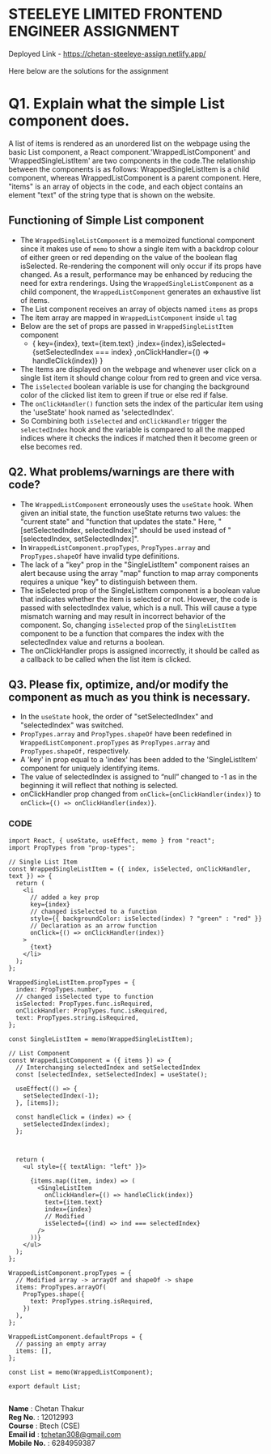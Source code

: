 #  STEELEYE LIMITED FRONTEND ENGINEER ASSIGNMENT
Deployed Link - https://chetan-steeleye-assign.netlify.app/ <br/> <br/>
Here below are the solutions for the assignment

# Q1. Explain what the simple List component does.

A list of items is rendered as an unordered list on the webpage using the basic List component, a React component.'WrappedListComponent' and 'WrappedSingleListItem' are two components in the code.The relationship between the components is as follows: WrappedSingleListItem is a child component, whereas WrappedListComponent is a parent component. Here, "items" is an array of objects in the code, and each object contains an element "text" of the string type that is shown on the website.

## Functioning of Simple List component ##

* The `WrappedSingleListComponent` is a memoized functional component since it makes use of `memo` to show a single item with a backdrop colour of either green or red depending on the value of the boolean flag isSelected.
Re-rendering the component will only occur if its props have changed. As a result, performance may be enhanced by reducing the need for extra renderings. Using the `WrappedSingleListComponent` as a child component, the `WrappedListComponent` generates an exhaustive list of items.
* The List component receives an array of objects named `items` as props 
* The item array are mapped in `WrappedListComponent` inside `ul` tag
* Below are the set of props are passed in `WrappedSingleListItem` component 
    * { key={index}, text={item.text} ,index={index},isSelected={setSelectedIndex === index} ,onClickHandler={() => handleClick(index)} }
* The Items are displayed on the webpage and whenever user click on a single list item it should change colour from red to green and vice versa.
* The `isSelected` boolean variable is use for changing the background color of the clicked list item to green if true or else red if false.
* The `onClickHandler()` function sets the index of the particular item using the 'useState' hook named as 'selectedIndex'.
* So Combining both `isSelected` and `onClickHandler` trigger the `selectedIndex` hook and the  variable is compared to all the mapped indices where it checks the indices if matched then it become green or else becomes red.


## Q2. What problems/warnings are there with code? ##

* The `WrappedListComponent` erroneously uses the `useState` hook. When given an initial state, the function useState returns two values: the "current state" and "function that updates the state." Here, "[setSelectedIndex, selectedIndex]" should be used instead of "[selectedIndex, setSelectedIndex]".
* In `WrappedListComponent.propTypes`, `PropTypes.array` and `PropTypes.shapeOf` have invalid type definitions.
* The lack of a "key" prop in the "SingleListItem" component raises an alert because using the array "map" function to map array components requires a unique "key" to distinguish between them.
* The isSelected prop of the SingleListItem component is a boolean value that indicates whether the item is selected or not. However, the code is passed with  selectedIndex value, which is a  null. This will cause a type mismatch warning and may result in incorrect behavior of the component. So, changing `isSelected` prop of the `SingleListItem` component to be a function that compares the index with the selectedIndex value and returns a boolean.
* The onClickHandler props is assigned incorrectly, it should be called as a callback to be called when the list item is clicked.

## Q3. Please fix, optimize, and/or modify the component as much as you think is necessary. ##

* In the `useState` hook, the order of "setSelectedIndex" and "selectedIndex" was switched.
* `PropTypes.array` and `PropTypes.shapeOf` have been redefined in `WrappedListComponent.propTypes` as `PropTypes.array` and `PropTypes.shapeOf,` respectively.
* A 'key' in prop equal to a 'index' has been added to the 'SingleListItem' component for uniquely identifying items.
* The value of selectedIndex is assigned to “null” changed to -1 as in the beginning it will reflect that nothing is selected.
* onClickHandler prop changed from `onClick={onClickHandler(index)}` to  `onClick={() => onClickHandler(index)}`.

### CODE ###

```
import React, { useState, useEffect, memo } from "react";
import PropTypes from "prop-types";

// Single List Item
const WrappedSingleListItem = ({ index, isSelected, onClickHandler, text }) => {
  return (
    <li
      // added a key prop
      key={index}
      // changed isSelected to a function
      style={{ backgroundColor: isSelected(index) ? "green" : "red" }}
      // Declaration as an arrow function 
      onClick={() => onClickHandler(index)}
    >
      {text}
    </li>
  );
};

WrappedSingleListItem.propTypes = {
  index: PropTypes.number,
  // changed isSelected type to function
  isSelected: PropTypes.func.isRequired,
  onClickHandler: PropTypes.func.isRequired,
  text: PropTypes.string.isRequired,
};

const SingleListItem = memo(WrappedSingleListItem);

// List Component
const WrappedListComponent = ({ items }) => {
  // Interchanging selectedIndex and setSelectedIndex 
  const [selectedIndex, setSelectedIndex] = useState();

  useEffect(() => {
    setSelectedIndex(-1);
  }, [items]);

  const handleClick = (index) => {
    setSelectedIndex(index);
  };



  return (
    <ul style={{ textAlign: "left" }}>

      {items.map((item, index) => (
        <SingleListItem
          onClickHandler={() => handleClick(index)}
          text={item.text}
          index={index}
          // Modified
          isSelected={(ind) => ind === selectedIndex}
        />
      ))}
    </ul>
  );
};

WrappedListComponent.propTypes = {
  // Modified array -> arrayOf and shapeOf -> shape
  items: PropTypes.arrayOf(
    PropTypes.shape({
      text: PropTypes.string.isRequired,
    })
  ),
};

WrappedListComponent.defaultProps = {
  // passing an empty array
  items: [],
};

const List = memo(WrappedListComponent);

export default List;


```

**Name** : Chetan Thakur <br/>
**Reg No**. : 12012993 <br/>
**Course** : Btech (CSE) <br/>
**Email id** : tchetan308@gmail.com <br/>
**Mobile No.** : 6284959387 <br/>
